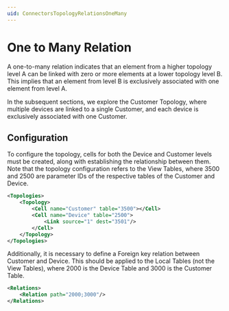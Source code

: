 ```yaml
---
uid: ConnectorsTopologyRelationsOneMany
---
```

# One to Many Relation

A one-to-many relation indicates that an element from a higher topology level A can be linked with zero or more elements at a lower topology level B. This implies that an element from level B is exclusively associated with one element from level A.

In the subsequent sections, we explore the Customer Topology, where multiple devices are linked to a single Customer, and each device is exclusively associated with one Customer.

## Configuration

To configure the topology, cells for both the Device and Customer levels must be created, along with establishing the relationship between them. Note that the topology configuration refers to the View Tables, where 3500 and 2500 are parameter IDs of the respective tables of the Customer and Device.

```xml
<Topologies>
    <Topology>
        <Cell name="Customer" table="3500"></Cell>
        <Cell name="Device" table="2500">
            <Link source="1" dest="3501"/>
        </Cell>
    </Topology>
</Topologies>
```

Additionally, it is necessary to define a Foreign key relation between Customer and Device. This should be applied to the Local Tables (not the View Tables), where 2000 is the Device Table and 3000 is the Customer Table.

```xml
<Relations>
    <Relation path="2000;3000"/>
</Relations>
```